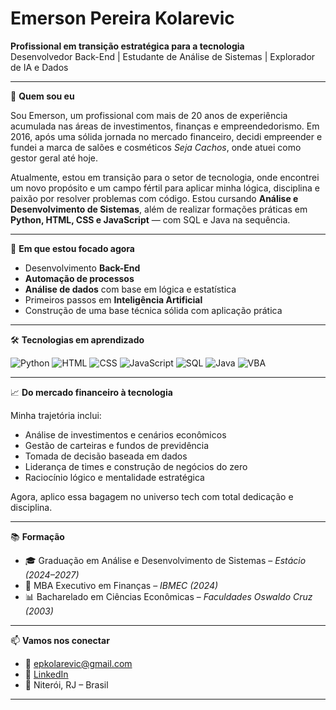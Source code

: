 # Emerson Pereira Kolarevic

**Profissional em transição estratégica para a tecnologia**  
Desenvolvedor Back-End | Estudante de Análise de Sistemas | Explorador de IA e Dados

---

🎯 **Quem sou eu**

Sou Emerson, um profissional com mais de 20 anos de experiência acumulada nas áreas de investimentos, finanças e empreendedorismo. Em 2016, após uma sólida jornada no mercado financeiro, decidi empreender e fundei a marca de salões e cosméticos *Seja Cachos*, onde atuei como gestor geral até hoje.

Atualmente, estou em transição para o setor de tecnologia, onde encontrei um novo propósito e um campo fértil para aplicar minha lógica, disciplina e paixão por resolver problemas com código. Estou cursando **Análise e Desenvolvimento de Sistemas**, além de realizar formações práticas em **Python, HTML, CSS e JavaScript** — com SQL e Java na sequência.

---

🚀 **Em que estou focado agora**

- Desenvolvimento **Back-End**
- **Automação de processos**
- **Análise de dados** com base em lógica e estatística
- Primeiros passos em **Inteligência Artificial**
- Construção de uma base técnica sólida com aplicação prática

---

🛠️ **Tecnologias em aprendizado**

![Python](https://img.shields.io/badge/Python-3776AB?style=flat&logo=python&logoColor=white)
![HTML](https://img.shields.io/badge/HTML5-E34F26?style=flat&logo=html5&logoColor=white)
![CSS](https://img.shields.io/badge/CSS3-1572B6?style=flat&logo=css3&logoColor=white)
![JavaScript](https://img.shields.io/badge/JavaScript-F7DF1E?style=flat&logo=javascript&logoColor=black)
![SQL](https://img.shields.io/badge/SQL-336791?style=flat&logo=postgresql&logoColor=white)
![Java](https://img.shields.io/badge/Java-007396?style=flat&logo=java&logoColor=white)
![VBA](https://img.shields.io/badge/VBA-002244?style=flat&logo=microsoft-excel&logoColor=white)

---

📈 **Do mercado financeiro à tecnologia**

Minha trajetória inclui:
- Análise de investimentos e cenários econômicos
- Gestão de carteiras e fundos de previdência
- Tomada de decisão baseada em dados
- Liderança de times e construção de negócios do zero
- Raciocínio lógico e mentalidade estratégica

Agora, aplico essa bagagem no universo tech com total dedicação e disciplina.

---

📚 **Formação**

- 🎓 Graduação em Análise e Desenvolvimento de Sistemas – *Estácio (2024–2027)*
- 💼 MBA Executivo em Finanças – *IBMEC (2024)*
- 📊 Bacharelado em Ciências Econômicas – *Faculdades Oswaldo Cruz (2003)*

---

📫 **Vamos nos conectar**

- 📧 epkolarevic@gmail.com  
- 💼 [LinkedIn](https://linkedin.com/in/emerson-kolarevic-4327b624)  
- 📍 Niterói, RJ – Brasil  

---

